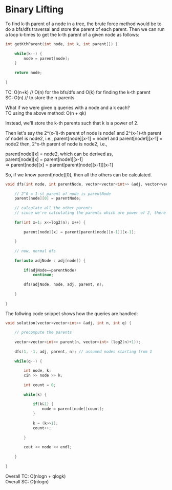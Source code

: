 # Binary Lifting

To find k-th parent of a node in a tree, the brute force method would be to do a bfs/dfs traversal and store the parent of each parent.
Then we can run a loop k-times to get the k-th parent of a given node as follows:

```cpp
int getKthParent(int node, int k, int parent[]) {
    
    while(k--) {
        node = parent[node];
    }
    
    return node;
    
}
```

TC: O(n+k) // O(n) for the bfs/dfs and O(k) for finding the k-th parent  
SC: O(n) // to store the n parents

What if we were given q queries with a node and a k each?  
TC using the above method: O(n + qk)

Instead, we'll store the k-th parents such that k is a power of 2.

Then let's say the 2^(x-1)-th parent of node is node1 and 2^(x-1)-th parent of node1 is node2, i.e.,
parent[node][x-1] = node1 and parent[node1][x-1] = node2 then,
2^x-th parent of node is node2, i.e.,

parent[node][x] = node2, which can be derived as,  
   parent[node][x] = parent[node1][x-1]  
=> parent[node][x] = parent[parent[node][x-1]][x-1]

So, if we know parent[node][0], then all the others can be calculated.

```cpp
void dfs(int node, int parentNode, vector<vector<int>> &adj, vector<vector<int>> &parent, int n) {
    
    // 2^0 = 1-st parent of node is parentNode
    parent[node][0] = parentNode;
    
    // calculate all the other parents
    // since we're calculating the parents which are power of 2, there can be log2(n) parents at max for a node
    
    for(int x=1; x<=log2(n); x++) {
        
        parent[node][x] = parent[parent[node][x-1]][x-1];
        
    }
    
    // now, normal dfs
    
    for(auto adjNode : adj[node]) {
        
        if(adjNode==parentNode)
            continue;
        
        dfs(adjNode, node, adj, parent, n);
        
    }
    
}
```

The follwing code snippet shows how the queries are handled:

```cpp
void solution(vector<vector<int>> &adj, int n, int q) {
    
    // precompute the parents
    
    vector<vector<int>> parent(n, vector<int> (log2(n)+1));
    
    dfs(1, -1, adj, parent, n); // assumed nodes starting from 1
    
    while(q--) {
        
        int node, k;
        cin >> node >> k;
        
        int count = 0;
        
        while(k) {
            
            if(k&1) {
                node = parent[node][count];
            }
            
            k = (k>>1);
            count++;
            
        }
        
        cout << node << endl;
        
    }
    
}
```

Overall TC: O(nlogn + qlogk)  
Overall SC: O(nlogn)
